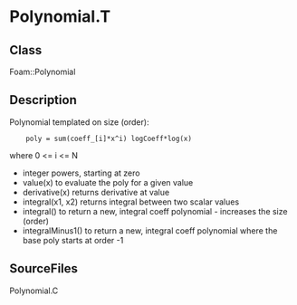# Polynomial.T 
## Class
Foam::Polynomial

## Description
Polynomial templated on size (order):

        poly = sum(coeff_[i]*x^i) logCoeff*log(x)

where 0 \<= i \<= N

- integer powers, starting at zero
- value(x) to evaluate the poly for a given value
- derivative(x) returns derivative at value
- integral(x1, x2) returns integral between two scalar values
- integral() to return a new, integral coeff polynomial
      - increases the size (order)
- integralMinus1() to return a new, integral coeff polynomial where
      the base poly starts at order -1

## SourceFiles
Polynomial.C


